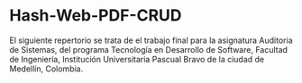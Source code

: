 # Hash-Web-PDF-CRUD
El siguiente repertorio se trata de el trabajo final para la asignatura Auditoria de Sistemas, del programa Tecnología en Desarrollo de Software, Facultad de Ingeniería, Institución Universitaria Pascual Bravo de la ciudad de Medellín, Colombia.
